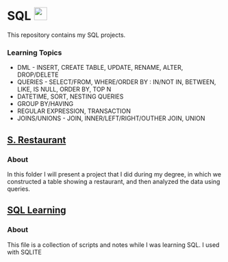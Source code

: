 # SQL <a href="https://www.tutorialsteacher.com/Content/images/home/sql.png" target="_blank"> <img src="https://www.tutorialsteacher.com/Content/images/home/sql.png" width="30px" width="30px"/></a>
This repository contains my SQL projects. 

### Learning Topics

* DML - INSERT, CREATE TABLE, UPDATE, RENAME, ALTER, DROP/DELETE
* QUERIES - SELECT/FROM, WHERE/ORDER BY : IN/NOT IN, BETWEEN, LIKE, IS NULL, ORDER BY, TOP N
* DATETIME, SORT, NESTING QUERIES
* GROUP BY/HAVING
* REGULAR EXPRESSION, TRANSACTION
* JOINS/UNIONS - JOIN, INNER/LEFT/RIGHT/OUTHER JOIN, UNION

  
## <span style="blue">[S. Restaurant](https://github.com/adiredri/SQL/tree/main/S.%20Restaurant "S. Restaurant")</span>

### About
In this folder I will present a project that I did during my degree, in which we constructed a table showing a restaurant, and then analyzed the data using queries.

## <span style="blue">[SQL Learning](https://github.com/adiredri/SQL/blob/main/SQLite.sql "SQL Learning")</span>

### About
This file is a collection of scripts and notes while I was learning SQL. I used with SQLITE

